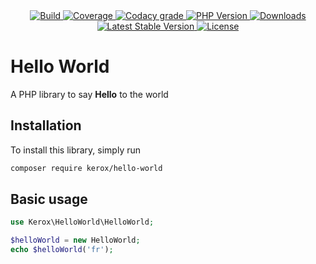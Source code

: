 <div align="center">
    <a href="https://travis-ci.org/ker0x/hello-world" title="Build">
        <img src="https://img.shields.io/travis/ker0x/hello-world.svg?style=for-the-badge" alt="Build">
    </a>
    <a href="https://app.codacy.com/app/monteil-romain/hello-world" title="Coverage">
        <img src="https://img.shields.io/codacy/coverage/d37f24a4d3024d5298f3cc5e277d9ca2.svg?style=for-the-badge" alt="Coverage">
    </a>
    <a href="https://app.codacy.com/app/monteil-romain/hello-world" title="Code Quality">
        <img src="https://img.shields.io/codacy/grade/d37f24a4d3024d5298f3cc5e277d9ca2.svg?style=for-the-badge" alt="Codacy grade">
    </a>
    <a href="https://php.net" title="PHP Version">
        <img src="https://img.shields.io/badge/php-%3E%3D%207.1-8892BF.svg?style=for-the-badge" alt="PHP Version">
    </a>
    <a href="https://packagist.org/packages/kerox/hello-world" title="Downloads">
        <img src="https://img.shields.io/packagist/dt/kerox/hello-world.svg?style=for-the-badge" alt="Downloads">
    </a>
    <a href="https://packagist.org/packages/kerox/hello-world" title="Latest Stable Version">
        <img src="https://img.shields.io/packagist/v/kerox/hello-world.svg?style=for-the-badge" alt="Latest Stable Version">
    </a>
    <a href="https://packagist.org/packages/kerox/hello-world" title="License">
        <img src="https://img.shields.io/packagist/l/kerox/hello-world.svg?style=for-the-badge" alt="License">
    </a>
</div>

# Hello World

A PHP library to say **Hello** to the world

## Installation

To install this library, simply run

```bash
composer require kerox/hello-world
```

## Basic usage

```php
use Kerox\HelloWorld\HelloWorld;

$helloWorld = new HelloWorld;
echo $helloWorld('fr');
```
